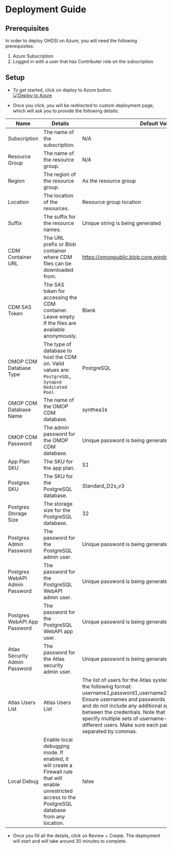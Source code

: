 # Deployment Guide

## Prerequisites

In order to deploy OHDSI on Azure, you will need the following prerequisites:

1. Azure Subscription
2. Logged in with a user that has Contributer role on the subscription

## Setup

* To get started, click on deploy to Azure button. \
[![Deploy to Azure](https://aka.ms/deploytoazurebutton)](https://portal.azure.com/#create/Microsoft.Template/uri/https%3A%2F%2Fraw.githubusercontent.com%2Fmicrosoft%2FOHDSIonAzure%2Fmain%2Finfra%2Farm_output%2Fmain.json)

* Once you click, you will be redirected to custom deployment page, which will ask you to provide the following details:

| Name                          | Details                                                                                                       | Default Value                                                 |
|-------------------------------|---------------------------------------------------------------------------------------------------------------|---------------------------------------------------------------|
| Subscription                  | The name of the subscription.                                                                                 | N/A                                                           |
| Resource Group                | The name of the resource group.                                                                               | N/A                                                           |
| Region                        | The region of the resource group.                                                                             | As the resource group                                         |
| Location                      | The location of the resources.                                                                                | Resource group location                                       |
| Suffix                        | The suffix for the resource names.                                                                            | Unique string is being generated                              |
| CDM Container URL             | The URL prefix or Blob container where CDM files can be downloaded from.                                      | <https://omoppublic.blob.core.windows.net/shared/synthea1k/> |
| CDM SAS Token                 | The SAS token for accessing the CDM container. Leave empty if the files are available anonymously.            | Blank                                                         |
| OMOP CDM Database Type        | The type of database to host the CDM on. Valid values are: `PostgreSQL`, `Synapse Dedicated Pool`             | PostgreSQL                                                    |
| OMOP CDM Database Name        | The name of the OMOP CDM database.                                                                            | synthea1k                                                     |
| OMOP CDM Password             | The admin password for the OMOP CDM database.                                                                 | Unique password is being generated                            |
| App Plan SKU                  | The SKU for the app plan.                                                                                     | S1                                                            |
| Postgres SKU                  | The SKU for the PostgreSQL database.                                                                          | Standard_D2s_v3                                               |
| Postgres Storage Size         | The storage size for the PostgreSQL database.                                                                 | 32                                                            |
| Postgres Admin Password       | The password for the PostgreSQL admin user.                                                                   | Unique password is being generated                            |
| Postgres WebAPI Admin Password| The password for the PostgreSQL WebAPI admin user.                                                            | Unique password is being generated                            |
| Postgres WebAPI App Password  | The password for the PostgreSQL WebAPI app user.                                                              | Unique password is being generated                            |
| Atlas Security Admin Password | The password for the Atlas security admin user.                                                               | Unique password is being generated                            |
| Atlas Users List             | Atlas Users List              | The list of users for the Atlas system should be provided in the following format: username1,password1,username2,password2' and so on. Ensure usernames and passwords are in the correct order and do not include any additional spaces or characters between the credentials. Note that this format allows you to specify multiple sets of username-password pairs for different users. Make sure each pair is properly formatted and separated by commas. | None                                                          |None                                                          |
| Local Debug                   | Enable local debugging mode. If enabled, it will create a Firewall rule that will enable unrestricted access to the PostgreSQL database from any location.    | false                                                         |

* Once you fill all the details, click on Review + Create. The deployment will start and will take around 30 minutes to complete.
